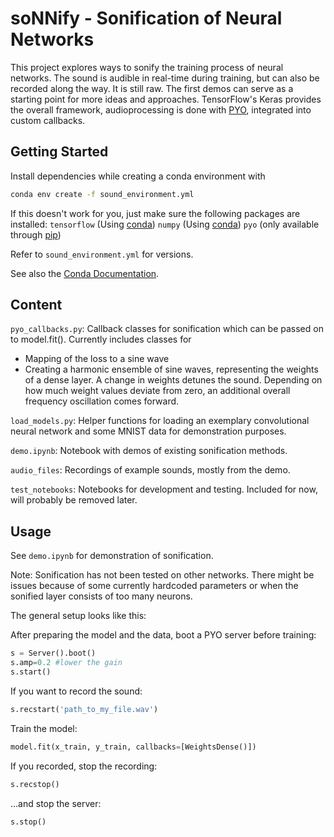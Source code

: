# soNNify - Sonification of Neural Networks

This project explores ways to sonify the training process of neural networks. The sound is audible in real-time during training, but can also be recorded along the way.
It is still raw. The first demos can serve as a starting point for more ideas and approaches. TensorFlow's Keras provides the overall framework, audioprocessing is done with [PYO](https://github.com/belangeo/pyo), integrated into custom callbacks.

## Getting Started

Install dependencies while creating a conda environment with

```sh
conda env create -f sound_environment.yml
```
If this doesn't work for you, just make sure the following packages are installed:
`tensorflow` (Using [conda](https://anaconda.org/anaconda/tensorflow))
`numpy` (Using [conda](https://anaconda.org/conda-forge/numpy))
`pyo` (only available through [pip](https://pypi.org/project/pyo/))

Refer to `sound_environment.yml` for versions.

See also the [Conda Documentation](https://docs.conda.io/projects/conda/en/latest/user-guide/tasks/manage-environments.html).

## Content

`pyo_callbacks.py`: Callback classes for sonification which can be passed on to model.fit().
Currently includes classes for
* Mapping of the loss to a sine wave
* Creating a harmonic ensemble of sine waves, representing the weights of a dense layer. A change in weights detunes the sound. Depending on how much weight values deviate from zero, an additional overall frequency oscillation comes forward.

`load_models.py`: Helper functions for loading an exemplary convolutional neural network and some MNIST data for demonstration purposes.

`demo.ipynb`: Notebook with demos of existing sonification methods.

`audio_files`: Recordings of example sounds, mostly from the demo.

`test_notebooks`: Notebooks for development and testing. Included for now, will probably be removed later.

## Usage

See `demo.ipynb` for demonstration of sonification.

Note: Sonification has not been tested on other networks. There might be issues because of some currently hardcoded parameters or when the sonified layer consists of too many neurons.

The general setup looks like this:

After preparing the model and the data, boot a PYO server before training:
```python
s = Server().boot()
s.amp=0.2 #lower the gain
s.start()
```

If you want to record the sound:
```python
s.recstart('path_to_my_file.wav')
```

Train the model:
```python
model.fit(x_train, y_train, callbacks=[WeightsDense()])
```

If you recorded, stop the recording:
```python
s.recstop()
```

...and stop the server:
```python
s.stop()
```
